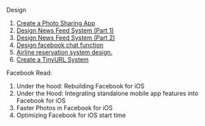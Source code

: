 Design

1. [Create a Photo Sharing App](http://blog.gainlo.co/index.php/2016/03/01/system-design-interview-question-create-a-photo-sharing-app/)
2. [Design News Feed System (Part 1)](http://blog.gainlo.co/index.php/2016/03/29/design-news-feed-system-part-1-system-design-interview-questions/)
3. [Design News Feed System (Part 2)](http://blog.gainlo.co/index.php/2016/04/05/design-news-feed-system-part-2/)
4. [Design facebook chat function](http://blog.gainlo.co/index.php/2016/04/19/design-facebook-chat-function/)
5. [Airline reservation system design. ](https://www.glassdoor.com/Interview/Airline-reservation-system-design-QTN_1219378.htm) <google>
5. [Create a TinyURL System](http://blog.gainlo.co/index.php/2016/03/08/system-design-interview-question-create-tinyurl-system/)

Facebook Read:
1. Under the hood: Rebuilding Facebook for iOS
2. Under the Hood: Integrating standalone mobile app features into Facebook for iOS
3. Faster Photos in Facebook for iOS
4. Optimizing Facebook for iOS start time
